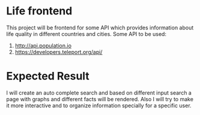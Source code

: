 # Life frontend

This project will be frontend for some API which provides information about life
quality in different countries and cities. 
Some API to be used:
1. http://api.population.io
2. https://developers.teleport.org/api/


# Expected Result
I will create an auto complete search and based on different input search a page with graphs and
different facts will be rendered. Also I will try to make it more interactive and to organize
information specially for a specific user.
